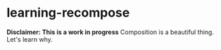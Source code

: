 # learning-recompose
**Disclaimer: This is a work in progress**
Composition is a beautiful thing. Let's learn why.
